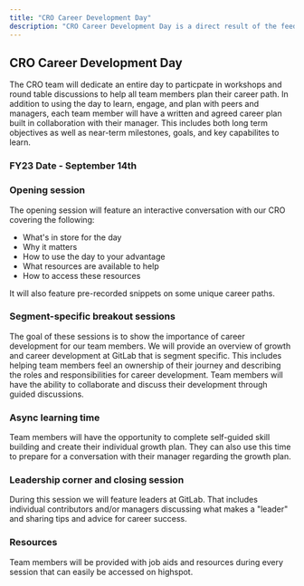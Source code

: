 ```yaml
---
title: "CRO Career Development Day"
description: "CRO Career Development Day is a direct result of the feedback we received from you in our FY22 Engagement Survey on Career Development. It will include time to think big about your career, hear from team members across GitLab, and guidance to help you get your plan into writing and talk about it with your manager."
---
```


## CRO Career Development Day

The CRO team will dedicate an entire day to particpate in workshops and round table discussions to help all team members plan their career path.  In addition to using the day to learn, engage, and plan with peers and managers, each team member will have a written and agreed career plan built in collaboration with their manager. This includes both long term objectives as well as near-term milestones, goals, and key capabilites to learn.

### FY23 Date - September 14th

### Opening session

The opening session will feature an interactive conversation with our CRO covering the following:

- What's in store for the day
- Why it matters
- How to use the day to your advantage
- What resources are available to help
- How to access these resources

It will also feature pre-recorded snippets on some unique career paths.

### Segment-specific breakout sessions

The goal of these sessions is to show the importance of career development for our team members. We will provide an overview of growth and career development at GitLab that is segment specific. This includes helping team members feel an ownership of their journey and describing the roles and responsibilities for career development. Team members will have the ability to collaborate and discuss their development through guided discussions.

### Async learning time

Team members will have the opportunity to complete self-guided skill building and create their individual growth plan. They can also use this time to prepare for a conversation with their manager regarding the growth plan.

### Leadership corner and closing session

During this session we will feature leaders at GitLab. That includes individual contributors and/or managers discussing what makes a "leader" and sharing tips and advice for career success.

### Resources

Team members will be provided with job aids and resources during every session that can easily be accessed on highspot.
